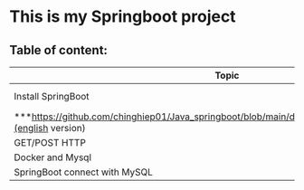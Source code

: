 

# This is my Springboot project 

## Table of content: 

|         Topic       |                              Link                                                               |
| ------------------- | ------------------------------------------------------------------------------------------------|
| Install SpringBoot  |  ***https://github.com/chinghiep01/Java_springboot/blob/main/document/install_spring_boot.md*** (vietnamese  version) 
***https://github.com/chinghiep01/Java_springboot/blob/main/document/installspringboot.md***(english version)|
| GET/POST HTTP       |  ***https://github.com/chinghiep01/Java_springboot/blob/main/document/GET%20_POST_HTTP.md***    |
| Docker and Mysql    |  ***https://github.com/chinghiep01/Java_springboot/blob/main/document/Docker_mysql.md***        |
| SpringBoot connect with MySQL|***https://github.com/chinghiep01/Java_springboot/blob/main/document/run%20mysql%20with%20Springboot.md***|









